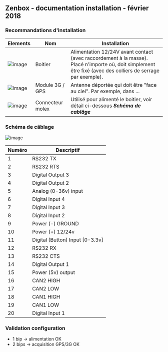 
## Zenbox - documentation installation - février 2018

### Recommandations d'installation


Elements  | Nom |  Installation
--|---|--
![image](http://127.0.0.1:4000//images/schematics_capte.png)  | Boitier  |  Alimentation 12/24V avant contact (avec raccordement à la masse). Placé n'importe où, doit simplement être fixé (avec des colliers de serrage par exemple).
![image](http://127.0.0.1:4000/images/schematics_capte.png)  | Module 3G / GPS  |  Antenne déportée qui doit être "face au ciel". Par exemple, dans ...
![image](http://127.0.0.1:4000/images/schematics_capte.png)  | Connecteur molex  |  Utilisé pour alimenté le boitier, voir détail ci-dessous _**Schéma de cablâge**_


### Schéma de câblage
![image](http://127.0.0.1:4000/images/schematics_capte.png)

Numéro  |  Descriptif
--|--
1  |  RS232 TX
2  |  RS232 RTS
3  |  Digital Output 3
4  |  Digital Output 2
5  |  Analog (0-36v) input
6  |  Digital Input 4
7  |  Digital Input 3
8  |  Digital Input 2
9  |  Power (-) GROUND
10  |  Power (+) 12/24v
11  |  Digital (Button) Input [0-3.3v]
12  |  RS232 RX
13  |  RS232 CTS
14  |  Digital Output 1
15  |  Power (5v) output
16  |  CAN2 HIGH
17  |  CAN2 LOW
18  |  CAN1 HIGH
19  |  CAN1 LOW
20  |  Digital Input 1

### Validation configuration
- 1 bip -> alimentation OK
- 2 bips -> acquisition GPS/3G OK
